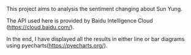 This project aims to analysis the sentiment changing about Sun Yung.

The API used here is provided by Baidu Intelligence Cloud (https://cloud.baidu.com/).

In the end, I have displayed all the results in either line or bar diagrams using pyecharts(https://pyecharts.org/).
